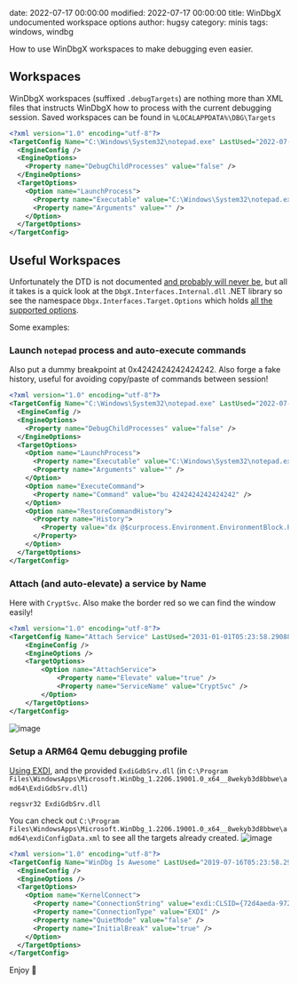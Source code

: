 date: 2022-07-17 00:00:00
modified: 2022-07-17 00:00:00
title: WinDbgX undocumented workspace options
author: hugsy
category: minis
tags: windows, windbg

How to use WinDbgX workspaces to make debugging even easier.

## Workspaces

WinDbgX workspaces (suffixed `.debugTargets`) are nothing more than XML files that instructs WinDbgX how to process with the current debugging session.
Saved workspaces can be found in `%LOCALAPPDATA%\DBG\Targets`

```xml
<?xml version="1.0" encoding="utf-8"?>
<TargetConfig Name="C:\Windows\System32\notepad.exe" LastUsed="2022-07-14T23:44:46.0958299Z">
  <EngineConfig />
  <EngineOptions>
    <Property name="DebugChildProcesses" value="false" />
  </EngineOptions>
  <TargetOptions>
    <Option name="LaunchProcess">
      <Property name="Executable" value="C:\Windows\System32\notepad.exe" />
      <Property name="Arguments" value="" />
    </Option>
  </TargetOptions>
</TargetConfig>
```


## Useful Workspaces

Unfortunately the DTD is not documented [and probably will never be](), but all it takes is a quick look at the `DbgX.Interfaces.Internal.dll` .NET library so see the namespace `Dbgx.Interfaces.Target.Options` which holds [all the supported options](https://gist.github.com/hugsy/742066e1fe6e8b078d65f66f790c52b7#:~:text=%5B-,OptionName,-%3D%20%22AttachProcess).

Some examples:

### Launch `notepad` process and auto-execute commands 

Also put a dummy breakpoint at 0x4242424242424242. Also forge a fake history, useful for avoiding copy/paste of commands between session!

```xml
<?xml version="1.0" encoding="utf-8"?>
<TargetConfig Name="C:\Windows\System32\notepad.exe" LastUsed="2022-07-14T23:44:46.0958299Z">
  <EngineConfig />
  <EngineOptions>
    <Property name="DebugChildProcesses" value="false" />
  </EngineOptions>
  <TargetOptions>
    <Option name="LaunchProcess">
      <Property name="Executable" value="C:\Windows\System32\notepad.exe" />
      <Property name="Arguments" value="" />
    </Option>
    <Option name="ExecuteCommand">
      <Property name="Command" value="bu 4242424242424242" />
    </Option>
    <Option name="RestoreCommandHistory">
      <Property name="History">
        <Property value="dx @$curprocess.Environment.EnvironmentBlock.ProcessParameters" />
      </Property>
    </Option>
  </TargetOptions>
</TargetConfig>
```

### Attach (and auto-elevate) a service by Name

Here with `CryptSvc`. Also make the border red so we can find the window easily!

```xml
<?xml version="1.0" encoding="utf-8"?>
<TargetConfig Name="Attach Service" LastUsed="2031-01-01T05:23:58.2908827Z" AccentColor="#00FF0000">
    <EngineConfig />
    <EngineOptions />
    <TargetOptions>
        <Option name="AttachService">
            <Property name="Elevate" value="true" />
            <Property name="ServiceName" value="CryptSvc" />
        </Option>
    </TargetOptions>
</TargetConfig>
```
![image](https://user-images.githubusercontent.com/590234/179410823-7b10187c-cd85-46cc-a8c5-f44ff61a5db5.png)

### Setup a ARM64 Qemu debugging profile

[Using EXDI](https://docs.microsoft.com/en-us/windows-hardware/drivers/debugger/configuring-the-exdi-debugger-transport), and the provided `ExdiGdbSrv.dll` (in `C:\Program Files\WindowsApps\Microsoft.WinDbg_1.2206.19001.0_x64__8wekyb3d8bbwe\amd64\ExdiGdbSrv.dll`)
```
regsvr32 ExdiGdbSrv.dll
```

You can check out `C:\Program Files\WindowsApps\Microsoft.WinDbg_1.2206.19001.0_x64__8wekyb3d8bbwe\amd64\exdiConfigData.xml` to see all the targets already created.
![image](https://user-images.githubusercontent.com/590234/179411487-7ed49f28-ca82-4c69-85d8-d1055332b270.png)

```xml
<?xml version="1.0" encoding="utf-8"?>
<TargetConfig Name="WinDbg Is Awesome" LastUsed="2019-07-16T05:23:58.2908827Z" AccentColor="#FFCA5100">
  <EngineConfig />
  <EngineOptions />
  <TargetOptions>
    <Option name="KernelConnect">
      <Property name="ConnectionString" value="exdi:CLSID={72d4aeda-9723-4972-b89a-679ac79810ef},Kd=NtBaseAddr,DataBreaks=Exdi" />
      <Property name="ConnectionType" value="EXDI" />
      <Property name="QuietMode" value="false" />
      <Property name="InitialBreak" value="true" />
    </Option>
  </TargetOptions>
</TargetConfig>
```

Enjoy 🍻
